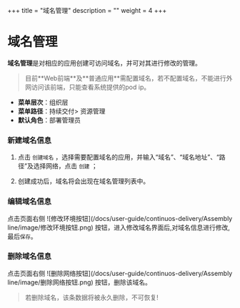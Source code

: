 ﻿+++
title = "域名管理"
description = ""
weight = 4
+++


# 域名管理

**域名管理**是对相应的应用创建可访问域名，并可对其进行修改的管理。
<blockquote class="note">
         目前**Web前端**及**普通应用**需配置域名，若不配置域名，不能进行外网访问该前端，只能查看系统提供的pod ip。
      </blockquote>

  - **菜单层次**：组织层
  - **菜单路径**：持续交付> 资源管理
  - **默认角色**：部署管理员

### 新建域名信息

 1. 点击 `创建域名` ，选择需要配置域名的应用，并输入“域名”、“域名地址”、“路径”及选择网络，点击 `创建` ；

 1. 创建成功后，域名将会出现在域名管理列表中。

### 编辑域名信息

点击页面右侧 ![修改环境按钮](/docs/user-guide/continuos-delivery/Assembly line/image/修改环境按钮.png) 按钮，进入修改域名界面后,对域名信息进行修改,最后`保存`。

### 删除域名信息

点击页面右侧 ![删除网络按钮](/docs/user-guide/continuos-delivery/Assembly line/image/删除网络按钮.png) 按钮，删除该域名。
<blockquote class="warning">
         若删除域名，该条数据将被永久删除，不可恢复!
      </blockquote>
